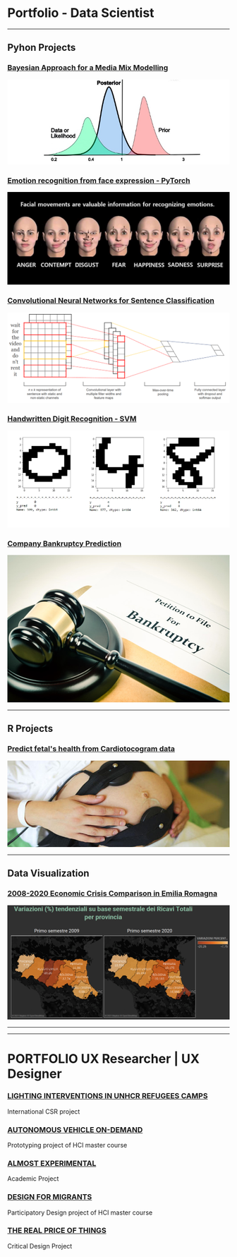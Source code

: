 # Portfolio - Data Scientist
---

## Pyhon Projects

### [Bayesian Approach for a Media Mix Modelling](https://github.com/gobrac/Portfolio/blob/master/Projects/Bayesian_Approach_for_MMM.ipynb)
<img src="images/baye.jpg?raw=true"/>

### [Emotion recognition from face expression - PyTorch](https://github.com/gobrac/Portfolio/blob/master/Projects/Project-Hands_on_Labs.ipynb)
<img src="images/face.jpeg?raw=true"/>

### [Convolutional Neural Networks for Sentence Classification](https://github.com/gobrac/Portfolio/blob/master/Projects/Text_Mining_and_NLP_Prof_Marinai.ipynb)
<img src="images/CNN.png?raw=true"/>

### [Handwritten Digit Recognition - SVM](https://github.com/gobrac/Portfolio/blob/master/Projects/Semi_supervised_Learning-Vision.ipynb)
<img src="images/digit.jpg?raw=true"/>

### [Company Bankruptcy Prediction](https://github.com/gobrac/Portfolio/blob/master/Projects/Analytics%20in%20economics%20and%20business%20_Project.ipynb)
<img src="images/bankrupt.jpg?raw=true"/>

---

## R Projects 

### [Predict fetal's health from Cardiotocogram data](https://github.com/gobrac/Portfolio/blob/master/Projects/Statistical%20Learning%20-%20Prof.%20Gottard.ipynb)
<img src="images/Cardiotocografia.jpg?raw=true"/>


---

## Data Visualization

### [2008-2020 Economic Crisis Comparison in Emilia Romagna](https://public.tableau.com/profile/re.lab#!/vizhome/TrendER-CNAHUB4_0_16069863084400/WebPage)
<img src="images/table.png?raw=true"/>

---


---

# PORTFOLIO UX Researcher | UX Designer

### [LIGHTING INTERVENTIONS IN UNHCR REFUGEES CAMPS](/UX_projects/Philips.md)
International CSR project

### [AUTONOMOUS VEHICLE ON-DEMAND](/UX_projects/AutonomousVehicle.md)
Prototyping project of HCI master course

### [ALMOST EXPERIMENTAL](/UX_projects/AlmostExp.md)
Academic Project

### [DESIGN FOR MIGRANTS](/UX_projects/Migrants.md)
Participatory Design project of HCI master course

### [THE REAL PRICE OF THINGS](/UX_projects/Prices.md)
Critical Design Project

